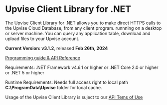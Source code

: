 # Upvise Client Library for .NET

The Upvise Client Library for .NET allows you to make direct HTTPS calls to the Upvise Cloud Database, from any client program. runnning on a desktop or server machine. You can query any application table, download and upload files to your Upvise account.

**Current Version: v3.1.2**, released **Feb 26th, 2024**

[Programming guide & API Reference](https://www.upvise.com/dev/guide/webservice.htm)

Requirements:
.NET Framework v4.6.1 or higher
or .NET Core 2.0 or higher
or .NET 5 or higher

Runtime Requirements:
Needs full access right to local path **C:\ProgramData\Upvise** folder for local cache.

Usage of the Upvise Client Library is suject to our [API Tems of Use](https://www.upvise.com/legal/apitermsofuse.htm)
